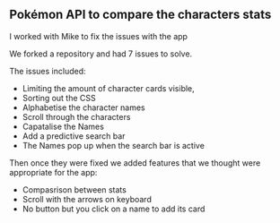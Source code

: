 ## Pokémon API to compare the characters stats

I worked with Mike to fix the issues with the app

We forked a repository and had 7 issues to solve.

The issues included:
  - Limiting the amount of character cards visible,
  - Sorting out the CSS
  - Alphabetise the character names
  - Scroll through the characters 
  - Capatalise the Names
  - Add a predictive search bar
  - The Names pop up when the search bar is active

Then once they were fixed we added features that we thought were appropriate for the app:
  - Compasrison between stats
  - Scroll with the arrows on keyboard
  - No button but you click on a name to add its card